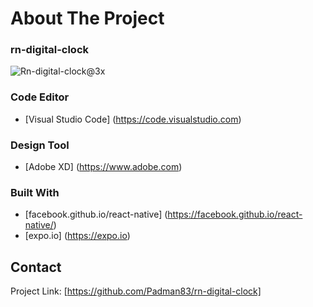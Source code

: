 # About The Project

### rn-digital-clock

![Rn-digital-clock@3x](https://user-images.githubusercontent.com/45048950/67507168-fbca3e80-f6c0-11e9-9065-0dd1eecd5ad6.png)

### Code Editor

* [Visual Studio Code] (https://code.visualstudio.com)


### Design Tool

* [Adobe XD] (https://www.adobe.com)


### Built With

* [facebook.github.io/react-native] (https://facebook.github.io/react-native/)
* [expo.io] (https://expo.io)


## Contact

Project Link: [https://github.com/Padman83/rn-digital-clock]
